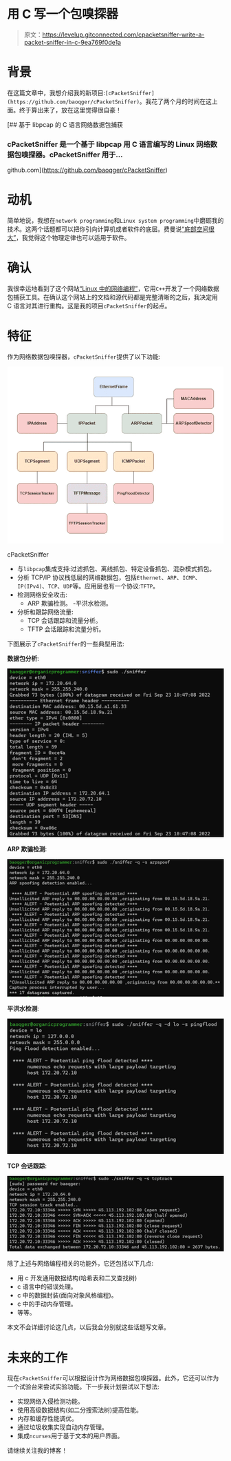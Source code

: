 # 用 C 写一个包嗅探器

> 原文：<https://levelup.gitconnected.com/cpacketsniffer-write-a-packet-sniffer-in-c-9ea769f0de1a>

# 背景

在这篇文章中，我想介绍我的新项目:`[cPacketSniffer](https://github.com/baoqger/cPacketSniffer)`。我花了两个月的时间在这上面。终于算出来了，放在这里觉得很自豪！

[](https://github.com/baoqger/cPacketSniffer) [## 基于 libpcap 的 C 语言网络数据包捕获

### cPacketSniffer 是一个基于 libpcap 用 C 语言编写的 Linux 网络数据包嗅探器。cPacketSniffer 用于…

github.com](https://github.com/baoqger/cPacketSniffer) 

# 动机

简单地说，我想在`network programming`和`Linux system programming`中磨砺我的技术。这两个话题都可以把你引向计算机或者软件的底层。费曼说[“底部空间很大”](https://en.wikipedia.org/wiki/There%27s_Plenty_of_Room_at_the_Bottom)，我觉得这个物理定律也可以适用于软件。

# 确认

我很幸运地看到了这个网站[“Linux 中的网络编程”](http://tcpip.marcolavoie.ca/index.html)，它用`C++`开发了一个网络数据包捕获工具。在确认这个网站上的文档和源代码都是完整清晰的之后，我决定用 C 语言对其进行重构。这是我的项目`cPacketSniffer`的起点。

# 特征

作为网络数据包嗅探器，`cPacketSniffer`提供了以下功能:

![](img/1685b0fbf1d9388f03a58390f6f661e8.png)

cPacketSniffer

*   与`libpcap`集成支持:过滤抓包、离线抓包、特定设备抓包、混杂模式抓包。
*   分析 TCP/IP 协议栈低层的网络数据包，包括`Ethernet`、`ARP`、`ICMP`、`IP(IPv4)`、`TCP`、`UDP`等。应用层也有一个协议:`TFTP`。
*   检测网络安全攻击:
    - ARP 欺骗检测。
    -平洪水检测。
*   分析和跟踪网络流量:
    - TCP 会话跟踪和流量分析。
    - TFTP 会话跟踪和流量分析。

下图展示了`cPacketSniffer`的一些典型用法:

**数据包分析**:

![](img/5abc09be6198978b785258273a53d10b.png)

**ARP 欺骗检测**:

![](img/945252822d7fc8e47d389d4b994d266b.png)

**平洪水检测**:

![](img/a3e6fb65a6b270dbd52966ed7c0c7fd2.png)

**TCP 会话跟踪**:

![](img/5d9cdde4d5dbda112a4af6d6104c9f10.png)

除了上述与网络编程相关的功能外，它还包括以下几点:

*   用 c 开发通用数据结构(哈希表和二叉查找树)
*   c 语言中的错误处理。
*   c 中的数据封装(面向对象风格编程)。
*   c 中的手动内存管理。
*   等等。

本文不会详细讨论这几点，以后我会分别就这些话题写文章。

# 未来的工作

现在`cPacketSniffer`可以根据设计作为网络数据包嗅探器。此外，它还可以作为一个试验台来尝试实验功能。下一步我计划尝试以下想法:

*   实现网络入侵检测功能。
*   使用高级数据结构(如二分搜索法树)提高性能。
*   内存和缓存性能调优。
*   通过垃圾收集实现自动内存管理。
*   集成`ncurses`用于基于文本的用户界面。

请继续关注我的博客！